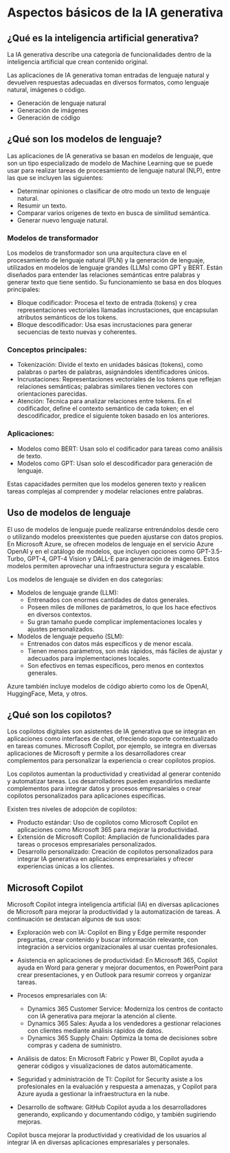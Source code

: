# Aspectos básicos de la IA generativa

## ¿Qué es la inteligencia artificial generativa?
La IA generativa describe una categoría de funcionalidades dentro de la inteligencia artificial que crean contenido original. 

Las aplicaciones de IA generativa toman entradas de lenguaje natural y devuelven respuestas adecuadas en diversos formatos, como lenguaje natural, imágenes o código.

- Generación de lenguaje natural
- Generación de imágenes
- Generación de código

## ¿Qué son los modelos de lenguaje?

Las aplicaciones de IA generativa se basan en modelos de lenguaje, que son un tipo especializado de modelo de Machine Learning que se puede usar para realizar tareas de procesamiento de lenguaje natural (NLP), entre las que se incluyen las siguientes:

- Determinar opiniones o clasificar de otro modo un texto de lenguaje natural.
- Resumir un texto.
- Comparar varios orígenes de texto en busca de similitud semántica.
- Generar nuevo lenguaje natural.

### Modelos de transformador

Los modelos de transformador son una arquitectura clave en el procesamiento de lenguaje natural (PLN) y la generación de lenguaje, utilizados en modelos de lenguaje grandes (LLMs) como GPT y BERT. Están diseñados para entender las relaciones semánticas entre palabras y generar texto que tiene sentido. Su funcionamiento se basa en dos bloques principales:

- Bloque codificador: Procesa el texto de entrada (tokens) y crea representaciones vectoriales llamadas incrustaciones, que encapsulan atributos semánticos de los tokens.
- Bloque descodificador: Usa esas incrustaciones para generar secuencias de texto nuevas y coherentes.
### Conceptos principales:
- Tokenización: Divide el texto en unidades básicas (tokens), como palabras o partes de palabras, asignándoles identificadores únicos.
- Incrustaciones: Representaciones vectoriales de los tokens que reflejan relaciones semánticas; palabras similares tienen vectores con orientaciones parecidas.
- Atención: Técnica para analizar relaciones entre tokens. En el codificador, define el contexto semántico de cada token; en el descodificador, predice el siguiente token basado en los anteriores.
### Aplicaciones:
- Modelos como BERT: Usan solo el codificador para tareas como análisis de texto.
- Modelos como GPT: Usan solo el descodificador para generación de lenguaje.

Estas capacidades permiten que los modelos generen texto y realicen tareas complejas al comprender y modelar relaciones entre palabras.

## Uso de modelos de lenguaje

El uso de modelos de lenguaje puede realizarse entrenándolos desde cero o utilizando modelos preexistentes que pueden ajustarse con datos propios. En Microsoft Azure, se ofrecen modelos de lenguaje en el servicio Azure OpenAI y en el catálogo de modelos, que incluyen opciones como GPT-3.5-Turbo, GPT-4, GPT-4 Vision y DALL-E para generación de imágenes. Estos modelos permiten aprovechar una infraestructura segura y escalable.

Los modelos de lenguaje se dividen en dos categorías:

- Modelos de lenguaje grande (LLM):
    - Entrenados con enormes cantidades de datos generales.
    - Poseen miles de millones de parámetros, lo que los hace efectivos en diversos contextos.
    - Su gran tamaño puede complicar implementaciones locales y ajustes personalizados.
- Modelos de lenguaje pequeño (SLM):
    - Entrenados con datos más específicos y de menor escala.
    - Tienen menos parámetros, son más rápidos, más fáciles de ajustar y adecuados para implementaciones locales.
    - Son efectivos en temas específicos, pero menos en contextos generales.

Azure también incluye modelos de código abierto como los de OpenAI, HuggingFace, Meta, y otros.

## ¿Qué son los copilotos?

Los copilotos digitales son asistentes de IA generativa que se integran en aplicaciones como interfaces de chat, ofreciendo soporte contextualizado en tareas comunes. Microsoft Copilot, por ejemplo, se integra en diversas aplicaciones de Microsoft y permite a los desarrolladores crear complementos para personalizar la experiencia o crear copilotos propios.

Los copilotos aumentan la productividad y creatividad al generar contenido y automatizar tareas. Los desarrolladores pueden expandirlos mediante complementos para integrar datos y procesos empresariales o crear copilotos personalizados para aplicaciones específicas.

Existen tres niveles de adopción de copilotos:

- Producto estándar: Uso de copilotos como Microsoft Copilot en aplicaciones como Microsoft 365 para mejorar la productividad.
- Extensión de Microsoft Copilot: Ampliación de funcionalidades para tareas o procesos empresariales personalizados.
- Desarrollo personalizado: Creación de copilotos personalizados para integrar IA generativa en aplicaciones empresariales y ofrecer experiencias únicas a los clientes.

## Microsoft Copilot
Microsoft Copilot integra inteligencia artificial (IA) en diversas aplicaciones de Microsoft para mejorar la productividad y la automatización de tareas. A continuación se destacan algunos de sus usos:

- Exploración web con IA: Copilot en Bing y Edge permite responder preguntas, crear contenido y buscar información relevante, con integración a servicios organizacionales al usar cuentas profesionales.

- Asistencia en aplicaciones de productividad: En Microsoft 365, Copilot ayuda en Word para generar y mejorar documentos, en PowerPoint para crear presentaciones, y en Outlook para resumir correos y organizar tareas.

- Procesos empresariales con IA:
    - Dynamics 365 Customer Service: Moderniza los centros de contacto con IA generativa para mejorar la atención al cliente.
    - Dynamics 365 Sales: Ayuda a los vendedores a gestionar relaciones con clientes mediante análisis rápidos de datos.
    - Dynamics 365 Supply Chain: Optimiza la toma de decisiones sobre compras y cadena de suministro.

- Análisis de datos: En Microsoft Fabric y Power BI, Copilot ayuda a generar códigos y visualizaciones de datos automáticamente.

- Seguridad y administración de TI: Copilot for Security asiste a los profesionales en la evaluación y respuesta a amenazas, y Copilot para Azure ayuda a gestionar la infraestructura en la nube.

- Desarrollo de software: GitHub Copilot ayuda a los desarrolladores generando, explicando y documentando código, y también sugiriendo mejoras.

Copilot busca mejorar la productividad y creatividad de los usuarios al integrar IA en diversas aplicaciones empresariales y personales.